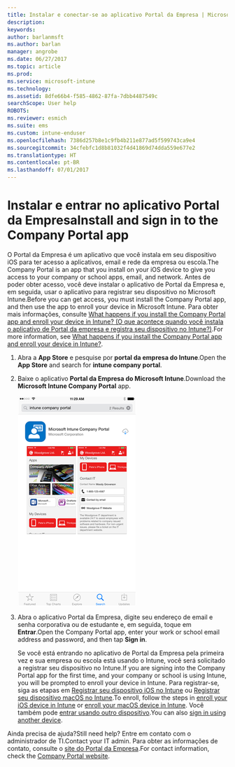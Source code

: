 ```yaml
---
title: Instalar e conectar-se ao aplicativo Portal da Empresa | Microsoft Docs
description: 
keywords: 
author: barlanmsft
ms.author: barlan
manager: angrobe
ms.date: 06/27/2017
ms.topic: article
ms.prod: 
ms.service: microsoft-intune
ms.technology: 
ms.assetid: 8dfe66b4-f585-4862-87fa-7dbb4487549c
searchScope: User help
ROBOTS: 
ms.reviewer: esmich
ms.suite: ems
ms.custom: intune-enduser
ms.openlocfilehash: 7386d257b8e1c9fb4b211e877ad5f599743ca9e4
ms.sourcegitcommit: 34cfebfc1d8b81032f4d41869d74dda559e677e2
ms.translationtype: HT
ms.contentlocale: pt-BR
ms.lasthandoff: 07/01/2017
---
```

# <span data-ttu-id="d51b2-102">Instalar e entrar no aplicativo Portal da Empresa</span><span class="sxs-lookup"><span data-stu-id="d51b2-102">Install and sign in to the Company Portal app</span></span>
<a id="install-and-sign-in-to-the-company-portal-app" class="xliff"></a>

<span data-ttu-id="d51b2-103">O Portal da Empresa é um aplicativo que você instala em seu dispositivo iOS para ter acesso a aplicativos, email e rede da empresa ou escola.</span><span class="sxs-lookup"><span data-stu-id="d51b2-103">The Company Portal is an app that you install on your iOS device to give you access to your company or school apps, email, and network.</span></span>  <span data-ttu-id="d51b2-104">Antes de poder obter acesso, você deve instalar o aplicativo de Portal da Empresa e, em seguida, usar o aplicativo para registrar seu dispositivo no Microsoft Intune.</span><span class="sxs-lookup"><span data-stu-id="d51b2-104">Before you can get access, you must install the Company Portal app, and then  use the app to enroll your device in Microsoft Intune.</span></span> <span data-ttu-id="d51b2-105">Para obter mais informações, consulte [What happens if you install the Company Portal app and enroll your device in Intune? (O que acontece quando você instala o aplicativo de Portal da empresa e registra seu dispositivo no Intune?)](what-happens-if-you-install-the-company-portal-app-and-enroll-your-device-in-intune-ios.md).</span><span class="sxs-lookup"><span data-stu-id="d51b2-105">For more information, see [What happens if you install the Company Portal app and enroll your device in Intune?](what-happens-if-you-install-the-company-portal-app-and-enroll-your-device-in-intune-ios.md).</span></span>

1.  <span data-ttu-id="d51b2-106">Abra a **App Store** e pesquise por **portal da empresa do Intune**.</span><span class="sxs-lookup"><span data-stu-id="d51b2-106">Open the **App Store** and search for **intune company portal**.</span></span>

2.  <span data-ttu-id="d51b2-107">Baixe o aplicativo **Portal da Empresa do Microsoft Intune**.</span><span class="sxs-lookup"><span data-stu-id="d51b2-107">Download the **Microsoft Intune Company Portal** app.</span></span>

    ![Baixe o aplicativo Portal da Empresa do Intune](./media/ios-cpinstall-1-cpinstore.png)

3.  <span data-ttu-id="d51b2-109">Abra o aplicativo Portal da Empresa, digite seu endereço de email e senha corporativa ou de estudante e, em seguida, toque em **Entrar**.</span><span class="sxs-lookup"><span data-stu-id="d51b2-109">Open the Company Portal app, enter your work or school email address and password, and then tap **Sign in**.</span></span>

    <span data-ttu-id="d51b2-110">Se você está entrando no aplicativo de Portal da Empresa pela primeira vez e sua empresa ou escola está usando o Intune, você será solicitado a registrar seu dispositivo no Intune.</span><span class="sxs-lookup"><span data-stu-id="d51b2-110">If you are signing into the Company Portal app for the first time, and your company or school is using Intune, you will be prompted to enroll your device in Intune.</span></span> <span data-ttu-id="d51b2-111">Para registrar-se, siga as etapas em [Registrar seu dispositivo iOS no Intune](enroll-your-device-in-intune-ios.md) ou [Registrar seu dispositivo macOS no Intune](enroll-your-device-in-intune-macos.md).</span><span class="sxs-lookup"><span data-stu-id="d51b2-111">To enroll, follow the steps in [enroll your iOS device in Intune](enroll-your-device-in-intune-ios.md) or [enroll your macOS device in Intune](enroll-your-device-in-intune-macos.md).</span></span> <span data-ttu-id="d51b2-112">Você também pode [entrar usando outro dispositivo](https://docs.microsoft.com/intune-user-help/sign-in-to-the-company-portal#signing-in-from-another-device).</span><span class="sxs-lookup"><span data-stu-id="d51b2-112">You can also [sign in using another device](https://docs.microsoft.com/intune-user-help/sign-in-to-the-company-portal#signing-in-from-another-device).</span></span> 

<span data-ttu-id="d51b2-113">Ainda precisa de ajuda?</span><span class="sxs-lookup"><span data-stu-id="d51b2-113">Still need help?</span></span> <span data-ttu-id="d51b2-114">Entre em contato com o administrador de TI.</span><span class="sxs-lookup"><span data-stu-id="d51b2-114">Contact your IT admin.</span></span> <span data-ttu-id="d51b2-115">Para obter as informações de contato, consulte o [site do Portal da Empresa](http://portal.manage.microsoft.com).</span><span class="sxs-lookup"><span data-stu-id="d51b2-115">For contact information, check the [Company Portal website](http://portal.manage.microsoft.com).</span></span>
